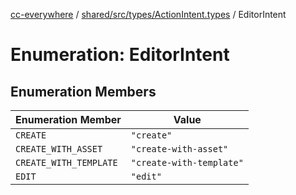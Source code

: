 [cc-everywhere](../../../../../index.md) / [shared/src/types/ActionIntent.types](../index.md) / EditorIntent

# Enumeration: EditorIntent

## Enumeration Members

| Enumeration Member | Value |
| ------ | ------ |
| `CREATE` | `"create"` |
| `CREATE_WITH_ASSET` | `"create-with-asset"` |
| `CREATE_WITH_TEMPLATE` | `"create-with-template"` |
| `EDIT` | `"edit"` |
